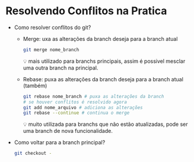 # Resolvendo Conflitos na Pratica

- Como resolver conflitos do git?
    - Merge: uxa as alterações da branch deseja para a branch atual
        
        ```bash
        git merge nome_branch
        ```
        
        <aside>
        💡 mais utilizado para branchs principais, assim é possivel mesclar uma outra branch na principal.
        
        </aside>
        
    - Rebase: puxa as alterações da branch deseja para a branch atual (também)
        
        ```bash
        git rebase nome_branch # puxa as alterações da branch
        # se houver conflitos é resolvido agora
        git add nome_arquivo # adiciona as alterações
        git rebase --continue # continua o merge
        ```
        
        <aside>
        💡 muito utilizada para branchs que não estão atualizadas, pode ser uma branch de nova funcionalidade.
        
        </aside>
        
- Como voltar para a branch principal?
    
    ```bash
    git checkout -
    ```